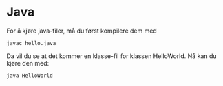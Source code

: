 # Java

For å kjøre java-filer, må du først kompilere dem med

```
javac hello.java
```

Da vil du se at det kommer en klasse-fil for klassen HelloWorld. Nå kan du kjøre den med:

```
java HelloWorld
```